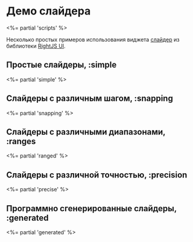 # Демо слайдера
<%= partial 'scripts' %>

Несколько простых примеров использования виджета [слайдер](/ui/slider)
из библиотеки [RightJS UI](/ui).

## Простые слайдеры, :simple
<%= partial 'simple' %>


## Слайдеры с различным шагом, :snapping
<%= partial 'snapping' %>


## Слайдеры с различными диапазонами, :ranges
<%= partial 'ranged' %>


## Слайдеры с различной точностью, :precision
<%= partial 'precise' %>


## Программно сгенерированные слайдеры, :generated
<%= partial 'generated' %>